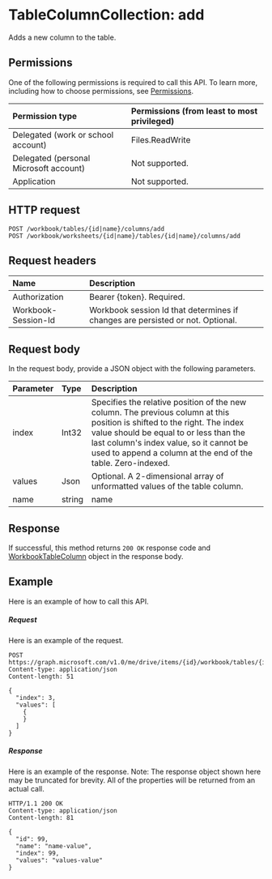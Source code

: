 # TableColumnCollection: add

Adds a new column to the table.
## Permissions
One of the following permissions is required to call this API. To learn more, including how to choose permissions, see [Permissions](/graph/permissions-reference).

|Permission type      | Permissions (from least to most privileged)              |
|:--------------------|:---------------------------------------------------------|
|Delegated (work or school account) | Files.ReadWrite    |
|Delegated (personal Microsoft account) | Not supported.    |
|Application | Not supported. |

## HTTP request
<!-- { "blockType": "ignored" } -->
```http
POST /workbook/tables/{id|name}/columns/add
POST /workbook/worksheets/{id|name}/tables/{id|name}/columns/add

```
## Request headers
| Name       | Description|
|:---------------|:----------|
| Authorization  | Bearer {token}. Required. |
| Workbook-Session-Id  | Workbook session Id that determines if changes are persisted or not. Optional.|

## Request body
In the request body, provide a JSON object with the following parameters.

| Parameter	   | Type	|Description|
|:---------------|:--------|:----------|
|index|Int32|Specifies the relative position of the new column. The previous column at this position is shifted to the right. The index value should be equal to or less than the last column's index value, so it cannot be used to append a column at the end of the table. Zero-indexed.|
|values|Json|Optional. A 2-dimensional array of unformatted values of the table column.|
|name|string|name
## Response

If successful, this method returns `200 OK` response code and [WorkbookTableColumn](../resources/tablecolumn.md) object in the response body.

## Example
Here is an example of how to call this API.
##### Request
Here is an example of the request.
<!-- {
  "blockType": "request",
  "name": "tablecolumncollection_add"
}-->
```http
POST https://graph.microsoft.com/v1.0/me/drive/items/{id}/workbook/tables/{id|name}/columns/add
Content-type: application/json
Content-length: 51

{
  "index": 3,
  "values": [
    {
    }
  ]
}
```

##### Response
Here is an example of the response. Note: The response object shown here may be truncated for brevity. All of the properties will be returned from an actual call.
<!-- {
  "blockType": "response",
  "truncated": true,
  "@odata.type": "microsoft.graph.workbookTableColumn"
} -->
```http
HTTP/1.1 200 OK
Content-type: application/json
Content-length: 81

{
  "id": 99,
  "name": "name-value",
  "index": 99,
  "values": "values-value"
}
```

<!-- uuid: 8fcb5dbc-d5aa-4681-8e31-b001d5168d79
2015-10-25 14:57:30 UTC -->
<!-- {
  "type": "#page.annotation",
  "description": "TableColumnCollection: add",
  "keywords": "",
  "section": "documentation",
  "suppressions": [
    "Warning: /api-reference/v1.0/api/tablecolumncollection_add.md/tablecolumncollection_add/values:
      Inconsistent types between parameter (Object) and table (None)",
    "Error: /api-reference/v1.0/api/tablecolumncollection_add.md/tablecolumncollection_add/values:
      Type mismatch between example and table. Parameter name: values; example type (Collection(Object)) is a collection, while the table description type (microsoft.graph.Json) is not."
  ],
  "tocPath": ""
}-->